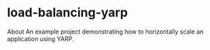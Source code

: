 # load-balancing-yarp
About An example project demonstrating how to horizontally scale an application using YARP.
